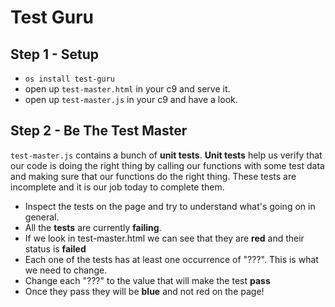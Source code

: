 # Test Guru

## Step 1 - Setup
 - `os install test-guru`
 - open up `test-master.html` in your c9 and serve it.
 - open up `test-master.js` in your c9 and have a look.

## Step 2 - Be The Test Master
`test-master.js` contains a bunch of **unit tests**. **Unit tests** help us verify that our code is doing the right thing by calling our functions with some test data and making sure that our functions do the right thing. These tests are incomplete and it is our job today to complete them.

 - Inspect the tests on the page and try to understand what's going on in general.
 - All the **tests** are currently **failing**.
 - If we look in test-master.html we can see that they are **red** and their status is **failed**
 - Each one of the tests has at least one occurrence of "???". This is what we need to change.
 - Change each "???" to the value that will make the test **pass**
 - Once they pass they will be **blue** and not red on the page!
